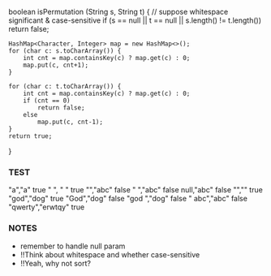 boolean isPermutation (String s, String t) {
    // suppose whitespace significant & case-sensitive
    if (s == null || t == null
        || s.length() != t.length())
        return false;

    HashMap<Character, Integer> map = new HashMap<>();
    for (char c: s.toCharArray()) {
        int cnt = map.containsKey(c) ? map.get(c) : 0;
        map.put(c, cnt+1);
    }

    for (char c: t.toCharArray()) {
        int cnt = map.containsKey(c) ? map.get(c) : 0;
        if (cnt == 0)
            return false;
        else
            map.put(c, cnt-1);
    }
    return true;
}

### TEST

"a","a"     true
" ", " "    true
"","abc"    false
" ","abc"   false
null,"abc"  false
"",""       true
"god","dog" true
"God","dog" false
"god   ","dog"  false
" abc","abc"    false
"qwerty","erwtqy"   true

### NOTES

- remember to handle null param
- !!Think about whitespace and whether case-sensitive
- !!Yeah, why not sort?
